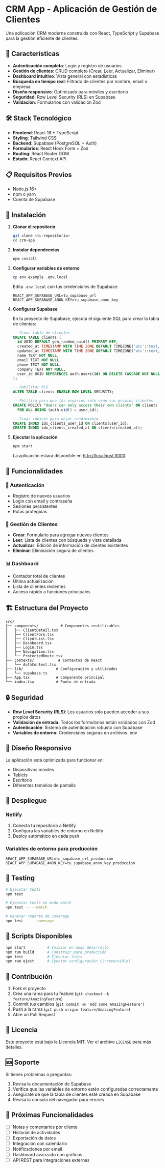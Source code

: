 # CRM App - Aplicación de Gestión de Clientes

Una aplicación CRM moderna construida con React, TypeScript y Supabase para la gestión eficiente de clientes.

## 🚀 Características

- **Autenticación completa**: Login y registro de usuarios
- **Gestión de clientes**: CRUD completo (Crear, Leer, Actualizar, Eliminar)
- **Dashboard intuitivo**: Vista general con estadísticas
- **Búsqueda en tiempo real**: Filtrado de clientes por nombre, email o empresa
- **Diseño responsivo**: Optimizado para móviles y escritorio
- **Seguridad**: Row Level Security (RLS) en Supabase
- **Validación**: Formularios con validación Zod

## 🛠️ Stack Tecnológico

- **Frontend**: React 18 + TypeScript
- **Styling**: Tailwind CSS
- **Backend**: Supabase (PostgreSQL + Auth)
- **Formularios**: React Hook Form + Zod
- **Routing**: React Router DOM
- **Estado**: React Context API

## 📋 Requisitos Previos

- Node.js 16+ 
- npm o yarn
- Cuenta de Supabase

## 🚀 Instalación

1. **Clonar el repositorio**
   ```bash
   git clone <tu-repositorio>
   cd crm-app
   ```

2. **Instalar dependencias**
   ```bash
   npm install
   ```

3. **Configurar variables de entorno**
   ```bash
   cp env.example .env.local
   ```
   
   Edita `.env.local` con tus credenciales de Supabase:
   ```env
   REACT_APP_SUPABASE_URL=tu_supabase_url
   REACT_APP_SUPABASE_ANON_KEY=tu_supabase_anon_key
   ```

4. **Configurar Supabase**
   
   En tu proyecto de Supabase, ejecuta el siguiente SQL para crear la tabla de clientes:

   ```sql
   -- Crear tabla de clientes
   CREATE TABLE clients (
     id UUID DEFAULT gen_random_uuid() PRIMARY KEY,
     created_at TIMESTAMP WITH TIME ZONE DEFAULT TIMEZONE('utc'::text, NOW()) NOT NULL,
     updated_at TIMESTAMP WITH TIME ZONE DEFAULT TIMEZONE('utc'::text, NOW()) NOT NULL,
     name TEXT NOT NULL,
     email TEXT NOT NULL,
     phone TEXT NOT NULL,
     company TEXT NOT NULL,
     user_id UUID REFERENCES auth.users(id) ON DELETE CASCADE NOT NULL
   );

   -- Habilitar RLS
   ALTER TABLE clients ENABLE ROW LEVEL SECURITY;

   -- Política para que los usuarios solo vean sus propios clientes
   CREATE POLICY "Users can only access their own clients" ON clients
     FOR ALL USING (auth.uid() = user_id);

   -- Crear índices para mejor rendimiento
   CREATE INDEX idx_clients_user_id ON clients(user_id);
   CREATE INDEX idx_clients_created_at ON clients(created_at);
   ```

5. **Ejecutar la aplicación**
   ```bash
   npm start
   ```

   La aplicación estará disponible en [http://localhost:3000](http://localhost:3000)

## 📱 Funcionalidades

### 🔐 Autenticación
- Registro de nuevos usuarios
- Login con email y contraseña
- Sesiones persistentes
- Rutas protegidas

### 👥 Gestión de Clientes
- **Crear**: Formulario para agregar nuevos clientes
- **Leer**: Lista de clientes con búsqueda y vista detallada
- **Actualizar**: Edición de información de clientes existentes
- **Eliminar**: Eliminación segura de clientes

### 📊 Dashboard
- Contador total de clientes
- Última actualización
- Lista de clientes recientes
- Acceso rápido a funciones principales

## 🏗️ Estructura del Proyecto

```
src/
├── components/          # Componentes reutilizables
│   ├── ClientDetail.tsx
│   ├── ClientForm.tsx
│   ├── ClientList.tsx
│   ├── Dashboard.tsx
│   ├── Login.tsx
│   ├── Navigation.tsx
│   └── ProtectedRoute.tsx
├── contexts/           # Contextos de React
│   └── AuthContext.tsx
├── lib/               # Configuración y utilidades
│   └── supabase.ts
├── App.tsx            # Componente principal
└── index.tsx          # Punto de entrada
```

## 🔒 Seguridad

- **Row Level Security (RLS)**: Los usuarios solo pueden acceder a sus propios datos
- **Validación de entrada**: Todos los formularios están validados con Zod
- **Autenticación**: Sistema de autenticación robusto con Supabase
- **Variables de entorno**: Credenciales seguras en archivos .env

## 📱 Diseño Responsivo

La aplicación está optimizada para funcionar en:
- Dispositivos móviles
- Tablets
- Escritorio
- Diferentes tamaños de pantalla

## 🚀 Despliegue

### Netlify
1. Conecta tu repositorio a Netlify
2. Configura las variables de entorno en Netlify
3. Deploy automático en cada push

### Variables de entorno para producción
```env
REACT_APP_SUPABASE_URL=tu_supabase_url_produccion
REACT_APP_SUPABASE_ANON_KEY=tu_supabase_anon_key_produccion
```

## 🧪 Testing

```bash
# Ejecutar tests
npm test

# Ejecutar tests en modo watch
npm test -- --watch

# Generar reporte de coverage
npm test -- --coverage
```

## 📝 Scripts Disponibles

```bash
npm start          # Iniciar en modo desarrollo
npm run build      # Construir para producción
npm test           # Ejecutar tests
npm run eject      # Eyectar configuración (irreversible)
```

## 🤝 Contribución

1. Fork el proyecto
2. Crea una rama para tu feature (`git checkout -b feature/AmazingFeature`)
3. Commit tus cambios (`git commit -m 'Add some AmazingFeature'`)
4. Push a la rama (`git push origin feature/AmazingFeature`)
5. Abre un Pull Request

## 📄 Licencia

Este proyecto está bajo la Licencia MIT. Ver el archivo `LICENSE` para más detalles.

## 🆘 Soporte

Si tienes problemas o preguntas:

1. Revisa la documentación de Supabase
2. Verifica que las variables de entorno estén configuradas correctamente
3. Asegúrate de que la tabla de clientes esté creada en Supabase
4. Revisa la consola del navegador para errores

## 🔮 Próximas Funcionalidades

- [ ] Notas y comentarios por cliente
- [ ] Historial de actividades
- [ ] Exportación de datos
- [ ] Integración con calendario
- [ ] Notificaciones por email
- [ ] Dashboard avanzado con gráficos
- [ ] API REST para integraciones externas

